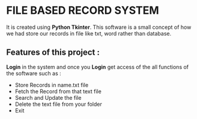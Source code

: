 # FILE BASED RECORD SYSTEM
It is created using **Python Tkinter**. 
This software is a small concept of how we had store our records in file like txt, word rather than database.

## Features of this project :
**Login** in the system and once you **Login** get access of the all functions of the software  such as : 
* Store Records in name.txt file
* Fetch the Record from that text file
* Search and  Update the file
* Delete the text file from your folder 
* Exit


